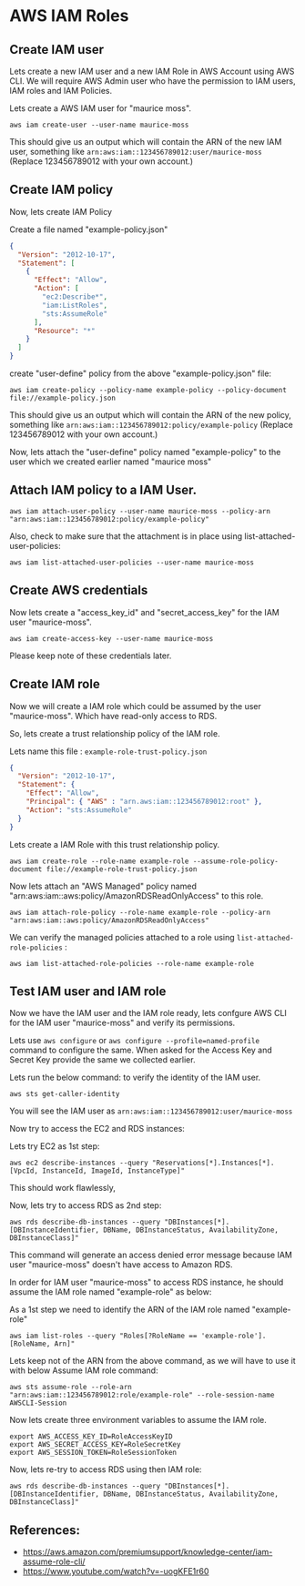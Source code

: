 # AWS IAM Roles

## Create IAM user

Lets create a new IAM user and a new IAM Role in AWS Account using AWS CLI. We will require AWS Admin user who have the permission to IAM users, IAM roles and IAM Policies.

Lets create a AWS IAM user for "maurice moss".

```
aws iam create-user --user-name maurice-moss
```

This should give us an output which will contain the ARN of the new IAM user, something like `arn:aws:iam::123456789012:user/maurice-moss` (Replace 123456789012 with your own account.)

## Create IAM policy

Now, lets create IAM Policy

Create a file named "example-policy.json"

```json
{
  "Version": "2012-10-17",
  "Statement": [
    {
      "Effect": "Allow",
      "Action": [
        "ec2:Describe*",
        "iam:ListRoles",
        "sts:AssumeRole"
      ],
      "Resource": "*"
    }
  ]
}
```

create "user-define" policy from the above "example-policy.json" file:

```
aws iam create-policy --policy-name example-policy --policy-document file://example-policy.json
```

This should give us an output which will contain the ARN of the new policy, something like `arn:aws:iam::123456789012:policy/example-policy` (Replace 123456789012 with your own account.)

Now, lets attach the "user-define" policy named "example-policy" to the user which we created earlier named "maurice moss"

## Attach IAM policy to a IAM User.

```
aws iam attach-user-policy --user-name maurice-moss --policy-arn "arn:aws:iam::123456789012:policy/example-policy"
```

Also, check to make sure that the attachment is in place using list-attached-user-policies:

```
aws iam list-attached-user-policies --user-name maurice-moss
```

## Create AWS credentials

Now lets create a "access_key_id" and "secret_access_key" for the IAM user "maurice-moss".

```
aws iam create-access-key --user-name maurice-moss
```

Please keep note of these credentials later.

## Create IAM role

Now we will create a IAM role which could be assumed by the user "maurice-moss". Which have read-only access to RDS.

So, lets create a trust relationship policy of the IAM role.

Lets name this file : `example-role-trust-policy.json`

```json
{
  "Version": "2012-10-17",
  "Statement": {
    "Effect": "Allow",
    "Principal": { "AWS" : "arn.aws:iam::123456789012:root" },
    "Action": "sts:AssumeRole"
  }
}
```

Lets create a IAM Role with this trust relationship policy.

```
aws iam create-role --role-name example-role --assume-role-policy-document file://example-role-trust-policy.json
```

Now lets attach an "AWS Managed" policy named "arn:aws:iam::aws:policy/AmazonRDSReadOnlyAccess" to this role.

```
aws iam attach-role-policy --role-name example-role --policy-arn "arn:aws:iam::aws:policy/AmazonRDSReadOnlyAccess"
```

We can verify the managed policies attached to a role using `list-attached-role-policies` :

```
aws iam list-attached-role-policies --role-name example-role
```

## Test IAM user and IAM role

Now we have the IAM user and the IAM role ready, lets confgure AWS CLI for the IAM user "maurice-moss" and verify its permissions.

Lets use `aws configure` or `aws configure --profile=named-profile` command to configure the same. When asked for the Access Key and Secret Key provide the same we collected earlier.

Lets run the below command: to verify the identity of the IAM user.

```
aws sts get-caller-identity
```

You will see the IAM user as `arn:aws:iam::123456789012:user/maurice-moss`

Now try to access the EC2 and RDS instances:

Lets try EC2 as 1st step:

```
aws ec2 describe-instances --query "Reservations[*].Instances[*].[VpcId, InstanceId, ImageId, InstanceType]"
```

This should work flawlessly,

Now, lets try to access RDS as 2nd step:

```
aws rds describe-db-instances --query "DBInstances[*].[DBInstanceIdentifier, DBName, DBInstanceStatus, AvailabilityZone, DBInstanceClass]"
```

This command will generate an access denied error message because IAM user "maurice-moss" doesn't have access to Amazon RDS.

In order for IAM user "maurice-moss" to access RDS instance, he should assume the IAM role named "example-role" as below:

As a 1st step we need to identify the ARN of the IAM role named "example-role"

```
aws iam list-roles --query "Roles[?RoleName == 'example-role'].[RoleName, Arn]"
```

Lets keep not of the ARN from the above command, as we will have to use it with below Assume IAM role command:

```
aws sts assume-role --role-arn "arn:aws:iam::123456789012:role/example-role" --role-session-name AWSCLI-Session
```

Now lets create three environment variables to assume the IAM role.

```
export AWS_ACCESS_KEY_ID=RoleAccessKeyID
export AWS_SECRET_ACCESS_KEY=RoleSecretKey
export AWS_SESSION_TOKEN=RoleSessionToken
```

Now, lets re-try to access RDS using then IAM role:

```
aws rds describe-db-instances --query "DBInstances[*].[DBInstanceIdentifier, DBName, DBInstanceStatus, AvailabilityZone, DBInstanceClass]"
```

## References:

- https://aws.amazon.com/premiumsupport/knowledge-center/iam-assume-role-cli/
- https://www.youtube.com/watch?v=-uogKFE1r60
